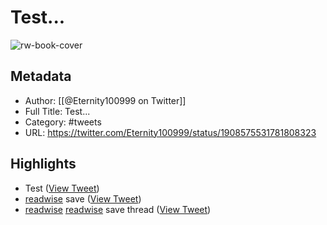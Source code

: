 # Test...

![rw-book-cover](https://pbs.twimg.com/profile_images/1302925504605896705/APgx2Cd8.jpg)

## Metadata
- Author: [[@Eternity100999 on Twitter]]
- Full Title: Test...
- Category: #tweets
- URL: https://twitter.com/Eternity100999/status/1908575531781808323

## Highlights
- Test ([View Tweet](https://twitter.com/Eternity100999/status/1908575531781808323))
- [readwise](https://twitter.com/readwise) save ([View Tweet](https://twitter.com/Eternity100999/status/1908575761621279148))
- [readwise](https://twitter.com/readwise) [readwise](https://twitter.com/readwise) save thread ([View Tweet](https://twitter.com/Eternity100999/status/1908578056035598448))

